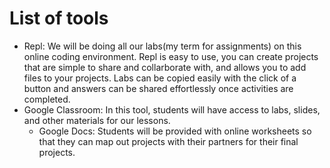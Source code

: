 # List of tools
* Repl: We will be doing all our labs(my term for assignments) on this online coding environment. Repl is easy to use, you can create projects that are simple to share
and collarborate with, and allows you to add files to your projects. Labs can be copied easily with the click of a button and answers can be shared effortlessly
once activities are completed.
* Google Classroom: In this tool, students will have access to labs, slides, and other materials for our lessons.
  * Google Docs: Students will be provided with online worksheets so that they can map out projects with their partners for their final projects.

